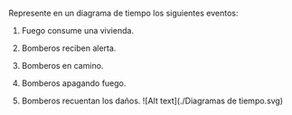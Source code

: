﻿Represente en un diagrama de tiempo los siguientes eventos:

1.  Fuego consume una vivienda.
    
2.  Bomberos reciben alerta.
    
3.  Bomberos en camino.
    
4.  Bomberos apagando fuego.
    
5.  Bomberos recuentan los daños.
![Alt text](./Diagramas de tiempo.svg)
